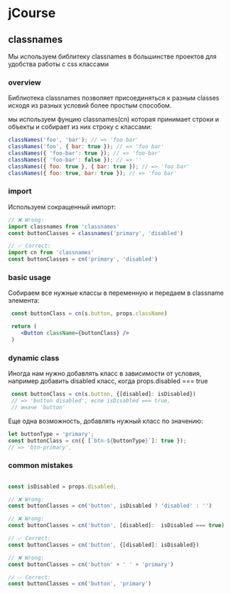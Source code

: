 # jCourse

## classnames

Мы используем библитеку classnames в большинстве проектов для удобства работы с css классами


### overview

Библиотека classnames позволяет присоединяться к разным classes исходя из разных условий более простым способом.

мы используем фунцию classnames(cn) которая принимает строки и объекты и собирает из них строку с классами:

```js
classNames('foo', 'bar'); // => 'foo bar'
classNames('foo', { bar: true }); // => 'foo bar'
classNames({ 'foo-bar': true }); // => 'foo-bar'
classNames({ 'foo-bar': false }); // => ''
classNames({ foo: true }, { bar: true }); // => 'foo bar'
classNames({ foo: true, bar: true }); // => 'foo bar'
```

### import

Используем сокращенный импорт:

```js
// ❌ Wrong:
import classnames from 'classnames'
const buttonClasses = classnames('primary', 'disabled')

// ✅ Correct:
import cn from 'classnames'
const buttonClasses = cn('primary', 'disabled')

```

### basic usage

Собираем все нужные классы в переменную и передаем в classname элемента:

```jsx
 const buttonClass = cn(s.button, props.className)

 return (
    <Button className={buttonClass} />
 )

```
### dynamic class

Иногда нам нужно добавлять класс в зависимости от условия, например добавить disabled класс, когда props.disabled === true

```js
 const buttonClass = cn(s.button, {[disabled]: isDisabled})
 // => 'button disabled', если isDisabled === true, 
 // иначе 'button'
```

Еще одна возможность, добавлять нужный класс по значению:

```js
let buttonType = 'primary'; 
const buttonClass = cn({ [`btn-${buttonType}`]: true });
// => 'btn-primary',
```

### common mistakes

```js

const isDisabled = props.disabled;

// ❌ Wrong:
const buttonClasses = cn('button', isDisabled ? 'disabled' : '')

// ❌ Wrong:
const buttonClasses = cn('button', [disabled]:  isDisabled === true)

// ✅ Correct:
const buttonClasses = cn('button', {[disabled]: isDisabled})

```

```js
// ❌ Wrong:
const buttonClasses = cn('button' + ' ' + 'primary')

// ✅ Correct:
const buttonClasses = cn('button', 'primary')

```